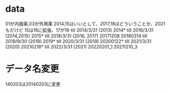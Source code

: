 # data
01が内服薬,03が外用薬
2014,15はいいとして、2017,18はどういうことか、2021もだけど
15は16に拡張、17が19
till 2014/3/31 (2013)
2014*
till 2016/3/31 (2014,2015)
2015*
till 2018/3/31 (2016, 2017)
20171208
20180314
till 2019/9/30 (2018)
2019*
till 2020/3/31 (2019)
20200122*
till 2021/3/31 (2020)
20210218*
till 2022/3/31 (2021)
20220201_1
20211210_3
# データ名変更
140203は20140203に変更
